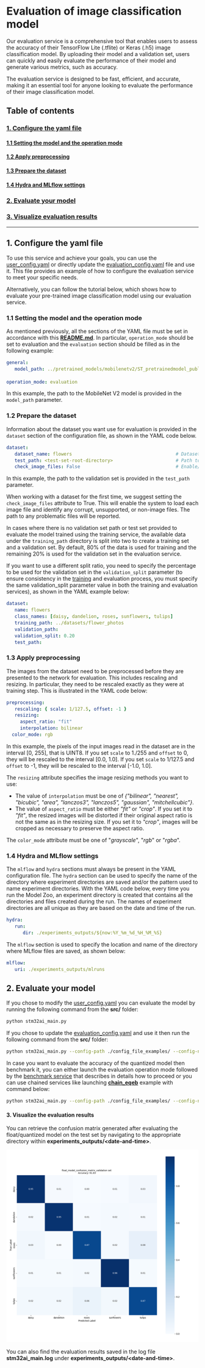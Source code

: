 # Evaluation of image classification model

Our evaluation service is a comprehensive tool that enables users to assess the accuracy of their TensorFlow Lite (.tflite) or Keras (.h5) image classification model. By uploading their model and a validation set, users can quickly and easily evaluate the performance of their model and generate various metrics, such as accuracy.

The evaluation service is designed to be fast, efficient, and accurate, making it an essential tool for anyone looking to evaluate the performance of their image classification model.

## <a id="">Table of contents</a>

### <a href="#1">1. Configure the yaml file</a>
#### <a href="#1-1">1.1 Setting the model and the operation mode</a>
#### <a href="#1-2">1.2 Apply preprocessing</a>
#### <a href="#1-3">1.3 Prepare the dataset</a>
#### <a href="#1-4">1.4 Hydra and MLflow settings</a>
### <a href="#2">2. Evaluate your model</a>
### <a href="#3">3. Visualize evaluation results</a>


__________________________________________

## <a id="1">1. Configure the yaml file</a>

To use this service and achieve your goals, you can use the [user_config.yaml](../user_config.yaml) or directly update the [evaluation_config.yaml](../config_file_examples/evaluation_config.yaml) file and use it. This file provides an example of how to configure the evaluation service to meet your specific needs.

Alternatively, you can follow the tutorial below, which shows how to evaluate your pre-trained image classification model using our evaluation service.

### <a id="1-1">1.1 Setting the model and the operation mode</a>

As mentioned previously, all the sections of the YAML file must be set in accordance with this **[README.md](../config_file_examples/evaluation_config.yaml)**.
In particular, `operation_mode` should be set to evaluation and the `evaluation` section should be filled as in the following example: 

```yaml
general:
   model_path: ../pretrained_models/mobilenetv2/ST_pretrainedmodel_public_dataset/flowers/mobilenet_v2_0.35_128_fft/mobilenet_v2_0.35_128_fft.h5

operation_mode: evaluation
```
In this example, the path to the MobileNet V2 model is provided in the `model_path` parameter.

### <a id="1-2">1.2 Prepare the dataset</a>

Information about the dataset you want use for evaluation is provided in the `dataset` section of the configuration file, as shown in the YAML code below.

```yaml
dataset:
   dataset_name: flowers                                      # Dataset name. Optional, defaults to "<unnamed>".
   test_path: <test-set-root-directory>                       # Path to the root directory of the test set.
   check_image_files: False                                   # Enable/disable image file checking.
```
In this example, the path to the validation set is provided in the `test_path` parameter.

When working with a dataset for the first time, we suggest setting the `check_image_files` attribute to True. This will enable the system to load each image file and identify any corrupt, unsupported, or non-image files. The path to any problematic files will be reported.

In cases where there is no validation set path or test set provided to evaluate the model trained using the training service, the available data under the `training_path` directory is split into two to create a training set and a validation set. By default, 80% of the data is used for training and the remaining 20% is used for the validation set in the evaluation service. 

If you want to use a different split ratio, you need to specify the percentage to be used for the validation set in the `validation_split` parameter (to ensure consistency in the [training](../training/README.md) and evaluation process, you must specify the same validation_split parameter value in both the training and evaluation services), as shown in the YAML example below:

```yaml
dataset:
   name: flowers
   class_names: [daisy, dandelion, roses, sunflowers, tulips]
   training_path: ../datasets/flower_photos
   validation_path:
   validation_split: 0.20
   test_path:
```

### <a id="1-3">1.3 Apply preprocessing</a>

The images from the dataset need to be preprocessed before they are presented to the network for evaluation.
This includes rescaling and resizing. In particular, they need to be rescaled exactly as they were at training step.
This is illustrated in the YAML code below:

```yaml
preprocessing:
   rescaling: { scale: 1/127.5, offset: -1 }
   resizing: 
     aspect_ratio: "fit"
     interpolation: bilinear
  color_mode: rgb
```

In this example, the pixels of the input images read in the dataset are in the interval [0, 255], that is UINT8. If you set `scale` to 1./255 and `offset` to 0, they will be rescaled to the interval [0.0, 1.0]. 
If you set `scale` to 1/127.5 and `offset` to -1, they will be rescaled to the interval [-1.0, 1.0].

The `resizing` attribute specifies the image resizing methods you want to use:
- The value of `interpolation` must be one of *{"bilinear", "nearest", "bicubic", "area", "lanczos3", "lanczos5", "gaussian", "mitchellcubic"}*.
- The value of `aspect_ratio` must be either *"fit"* or *"crop"*. If you set it to *"fit"*, the resized images will be distorted if their original aspect ratio is not the same as in the resizing size. 
If you set it to *"crop"*, images will be cropped as necessary to preserve the aspect ratio.

The `color_mode` attribute must be one of "*grayscale*", "*rgb*" or "*rgba*".

### <a id="1-4">1.4 Hydra and MLflow settings</a>

The `mlflow` and `hydra` sections must always be present in the YAML configuration file. The `hydra` section can be used to specify the name of the directory where experiment directories are saved and/or the pattern used to name experiment directories. With the YAML code below, every time you run the Model Zoo, an experiment directory is created that contains all the directories and files created during the run. The names of experiment directories are all unique as they are based on the date and time of the run.

```yaml
hydra:
   run:
      dir: ./experiments_outputs/${now:%Y_%m_%d_%H_%M_%S}
```

The `mlflow` section is used to specify the location and name of the directory where MLflow files are saved, as shown below:

```yaml
mlflow:
   uri: ./experiments_outputs/mlruns
```

## <a id="2">2. Evaluate your model</a>

If you chose to modify the [user_config.yaml](../user_config.yaml) you can evaluate the model by running the following command from the **src/** folder:

```bash
python stm32ai_main.py 
```
If you chose to update the [evaluation_config.yaml](../config_file_examples/evaluation_config.yaml) and use it then run the following command from the **src/** folder: 

```bash
python stm32ai_main.py --config-path ./config_file_examples/ --config-name evaluation_config.yaml
```
In case you want to evaluate the accuracy of the quantized model then benchmark it, you can either launch the evaluation operation mode followed by the [benchmark service](../benchmarking/README.md) that describes in details how to proceed or you can use chained services like launching **[chain_eqeb](../config_file_examples/chain_eqeb_config.yaml)** example with command below:

```bash
python stm32ai_main.py --config-path ./config_file_examples/ --config-name chain_eqeb_config.yaml
```

#### <a id="3">3. Visualize the evaluation results</a>

You can retrieve the confusion matrix generated after evaluating the float/quantized model on the test set by navigating to the appropriate directory within **experiments_outputs/\<date-and-time\>**.

![plot](doc/img/float_model_confusion_matrix_validation_set.png)

You can also find the evaluation results saved in the log file **stm32ai_main.log** under **experiments_outputs/\<date-and-time\>**.